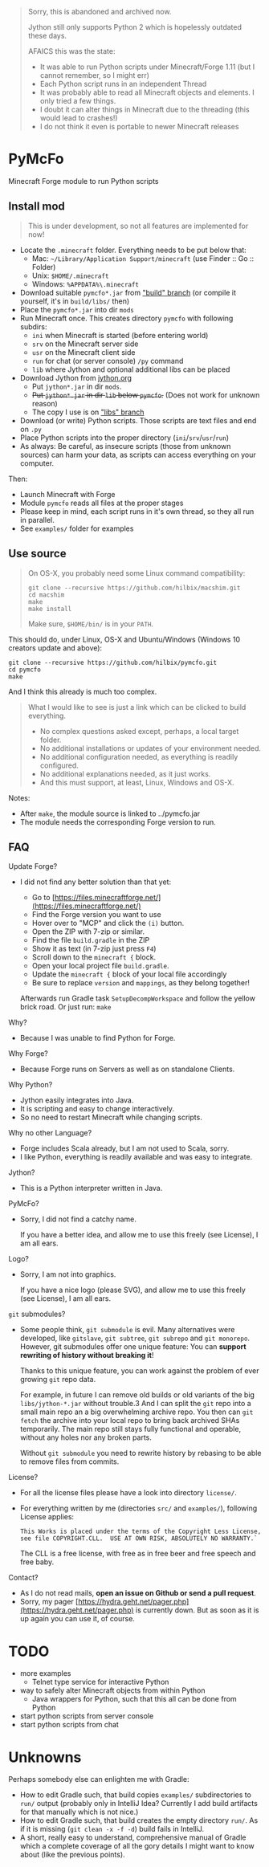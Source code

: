 > Sorry, this is abandoned and archived now.
>
> Jython still only supports Python 2 which is hopelessly outdated these days.
>
> AFAICS this was the state:
>
> - It was able to run Python scripts under Minecraft/Forge 1.11 (but I cannot remember, so I might err)
> - Each Python script runs in an independent Thread
> - It was probably able to read all Minecraft objects and elements.  I only tried a few things.
> - I doubt it can alter things in Minecraft due to the threading (this would lead to crashes!)
> - I do not think it even is portable to newer Minecraft releases


# PyMcFo

Minecraft Forge module to run Python scripts


## Install mod

> This is under development, so not all features are implemented for now!

- Locate the `.minecraft` folder.  Everything needs to be put below that:
  - Mac: `~/Library/Application Support/minecraft` (use Finder :: Go :: Folder)
  - Unix: `$HOME/.minecraft`
  - Windows: `%APPDATA%\.minecraft`
- Download suitable `pymcfo*.jar` from ["build" branch](https://github.com/hilbix/pymcfo/tree/builds)
  (or compile it yourself, it's in `build/libs/` then)
- Place the `pymcfo*.jar` into dir `mods`
- Run Minecraft once. This creates directory `pymcfo` with following subdirs:
  - `ini` when Minecraft is started (before entering world)
  - `srv` on the Minecraft server side
  - `usr` on the Minecraft client side
  - `run` for chat (or server console) `/py` command
  - `lib` where Jython and optional additional libs can be placed
- Download Jython from [jython.org](http://www.jython.org/downloads.html)
  - Put `jython*.jar` in dir `mods`.
  - ~~Put `jython*.jar` in dir `lib` below `pymcfo`.~~ (Does not work for unknown reason)
  - The copy I use is on ["libs" branch](https://github.com/hilbix/pymcfo/tree/libs)
- Download (or write) Python scripts.  Those scripts are text files and end on `.py`
- Place Python scripts into the proper directory (`ini`/`srv`/`usr`/`run`)
- As always: Be careful, as insecure scripts (those from unknown sources) can harm your data,
  as scripts can access everything on your computer.

Then:

- Launch Minecraft with Forge
- Module `pymcfo` reads all files at the proper stages
- Please keep in mind, each script runs in it's own thread, so they all run in parallel.
- See `examples/` folder for examples


## Use source

> On OS-X, you probably need some Linux command compatibility:
> 
>     git clone --recursive https://github.com/hilbix/macshim.git
>     cd macshim
>     make
>     make install
>
> Make sure, `$HOME/bin/` is in your `PATH`.

This should do, under Linux, OS-X and Ubuntu/Windows (Windows 10 creators update and above):

    git clone --recursive https://github.com/hilbix/pymcfo.git
    cd pymcfo
    make

And I think this already is much too complex.

> What I would like to see is just a link which can be clicked to build everything.
> - No complex questions asked except, perhaps, a local target folder.
> - No additional installations or updates of your environment needed.
> - No additional configuration needed, as everything is readily configured.
> - No additional explanations needed, as it just works.
> - And this must support, at least, Linux, Windows and OS-X.

Notes:

- After `make`, the module source is linked to ../pymcfo.jar
- The module needs the corresponding Forge version to run.


## FAQ

Update Forge?

- I did not find any better solution than that yet:

  - Go to [https://files.minecraftforge.net/](https://files.minecraftforge.net/)
  - Find the Forge version you want to use
  - Hover over to "MCP" and click the `(i)` button.
  - Open the ZIP with 7-zip or similar.
  - Find the file `build.gradle` in the ZIP
  - Show it as text (in 7-zip just press `F4`)
  - Scroll down to the `minecraft {` block.
  - Open your local project file `build.gradle`.
  - Update the `minecraft {` block of your local file accordingly
  - Be sure to replace `version` and `mappings`, as they belong together!

  Afterwards run Gradle task `SetupDecompWorkspace` and follow the yellow brick road.
  Or just run: `make`


Why?

- Because I was unable to find Python for Forge.


Why Forge?

- Because Forge runs on Servers as well as on standalone Clients.


Why Python?

- Jython easily integrates into Java.
- It is scripting and easy to change interactively.
- So no need to restart Minecraft while changing scripts.


Why no other Language?

- Forge includes Scala already, but I am not used to Scala, sorry.
- I like Python, everything is readily available and was easy to integrate.


Jython?

- This is a Python interpreter written in Java.


PyMcFo?

- Sorry, I did not find a catchy name.

  If you have a better idea,
  and allow me to use this freely (see License),
  I am all ears.


Logo?

- Sorry, I am not into graphics.

  If you have a nice logo (please SVG),
  and allow me to use this freely (see License),
  I am all ears.


`git` submodules?

- Some people think, `git submodule` is evil.  Many alternatives were developed, like `gitslave`, `git subtree`, `git subrepo` and `git monorepo`.
  However, git submodules offer one unique feature:  You can **support rewriting of history without breaking it**!

  Thanks to this unique feature, you can work against the problem of ever growing `git` repo data.

  For example, in future I can remove old builds or old variants of the big `libs/jython-*.jar` without trouble.3
  And I can split the `git` repo into a small main repo an a big overwhelming archive repo.
  You then can `git fetch` the archive into your local repo to bring back archived SHAs temporarily.
  The main repo still    stays fully functional and operable, without any holes nor any broken parts.

  Without `git submodule` you need to rewrite history by rebasing to be able to remove files from commits.


License?

- For all the license files please have a look into directory `license/`.
- For everything written by me (directories `src/` and `examples/`), following License applies:
 
      This Works is placed under the terms of the Copyright Less License,
      see file COPYRIGHT.CLL.  USE AT OWN RISK, ABSOLUTELY NO WARRANTY.`

  The CLL is a free license, with free as in free beer and free speech and free baby.


Contact?

- As I do not read mails, **open an issue on Github or send a pull request**.
- Sorry, my pager [https://hydra.geht.net/pager.php](https://hydra.geht.net/pager.php) is currently down.
  But as soon as it is up again you can use it, of course.


# TODO

- more examples
  - Telnet type service for interactive Python
- way to safely alter Minecraft objects from within Python
  - Java wrappers for Python, such that this all can be done from Python
- start python scripts from server console
- start python scripts from chat


# Unknowns

Perhaps somebody else can enlighten me with Gradle:

- How to edit Gradle such, that build copies `examples/` subdirectories to `run/` output (probably only in IntelliJ Idea?  Currently I add build artifacts for that manually which is not nice.)
- How to edit Gradle such, that build creates the empty directory `run/`.  As if it is missing (`git clean -x -f -d`) build fails in IntelliJ.
- A short, really easy to understand, comprehensive manual of Gradle which a complete coverage of all the gory details I might want to know about (like the previous points).

